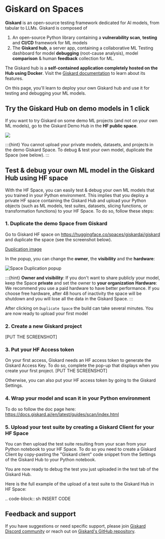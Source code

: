 # Giskard on Spaces

**Giskard** is an open-source testing framework dedicated for AI models, from tabular to LLMs. Giskard is composed of 
1. An open-source Python library containing a **vulnerability scan**, **testing** and **CI/CD** framework for ML models
2. The **Giskard hub**, a server app, containing a collaborative ML Testing dashboard for model **debugging** (root-cause analysis), model **comparison** & human **feedback** collection for ML.

The Giskard hub is a **self-contained application completely hosted on the Hub using Docker**. Visit the [Giskard documentation](https://docs.giskard.ai) to learn about its features.

On this page, you'll learn to deploy your own Giskard hub and use it for testing and debugging your ML models. 

<div class="flex justify-center">

</div>

## Try the Giskard Hub on demo models in 1 click

If you want to try Giskard on some demo ML projects (and not on your own ML models), go to the Giskard Demo Hub in the **HF public space**.

<a  href="https://huggingface.co/spaces/giskardai/giskard">
    <img src="https://huggingface.co/datasets/huggingface/badges/raw/main/open-in-hf-spaces-lg.svg" />
</a>

:::{hint}
You cannot upload your private models, datasets, and projects in the demo Giskard Space. To debug & test your own model, duplicate the Space (see below).
:::

## Test & debug your own ML model in the Giskard Hub using HF space

With the HF Space, you can easily test & debug your own ML models that you trained in your Python environment. This implies that you deploy a private HF space containing the Giskard Hub and upload your Python objects (such as ML models, test suites, datasets, slicing functions, or transformation functions) to your HF Space. To do so, follow these steps:

### 1. Duplicate the demo Space from Giskard
Go to Giskard HF space on https://huggingface.co/spaces/giskardai/giskard and duplicate the space (see the screenshot below).

[Duplication image](../../../assets/integrations/hfs/duplicate_this_space.png)

In the popup, you can change the **owner**, the **visibility** and the **hardware**:

![Space Duplication popup](../../../assets/integrations/hfs/paid_tier.png)

:::{hint}
**Owner and visibility**:
If you don't want to share publicly your model, keep the Space **private** and set the owner to **your organization**
**Hardware**:
We recommend you use a paid hardware to have better performance. If you choose free hardware, after 48 hours of inactivity the space will be shutdown and you will lose all the data in the Giskard Space.
:::

After clicking on `Duplicate Space` the build can take several minutes. You are now ready to upload your first model

### 2. Create a new Giskard project

[PUT THE SCREENSHOT]

### 3. Put your HF Access token

On your first access, Giskard needs an HF access token to generate the Giskard Access Key. To do so, complete the pop-up that displays when you create your first project.
[PUT THE SCREENSHOT]

Otherwise, you can also put your HF access token by going to the Giskard Settings.

### 4. Wrap your model and scan it in your Python environment

To do so follow the doc page here: https://docs.giskard.ai/en/latest/guides/scan/index.html

### 5. Upload your test suite by creating a Giskard Client for your HF Space

You can then upload the test suite resulting from your scan from your Python notebook to your HF Space. To do so you need to create a Giskard Client by copy-pasting the "Giskard client" code snippet from the Settings of the Giskard Hub to your Python notebook.

You are now ready to debug the test you just uploaded in the test tab of the Giskard Hub.

Here is the full example of the upload of a test suite to the Giskard Hub in HF Space:

.. code-block:: sh
            INSERT CODE

## Feedback and support

If you have suggestions or need specific support, please join [Giskard Discord community](https://discord.gg/ABvfpbu69R) or reach out on [Giskard's GitHub repository](https://github.com/Giskard-AI/giskard).
